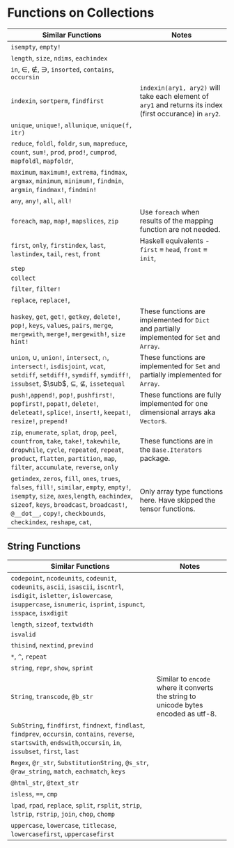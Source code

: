 # Functions on Collections

| Similar Functions                                            | Notes                                                        |
| ------------------------------------------------------------ | ------------------------------------------------------------ |
| `isempty`, `empty!`                                          |                                                              |
| `length`, `size`, `ndims`, `eachindex`                       |                                                              |
| `in`, $\in$, $\notin$, $\ni$, `insorted`, `contains`, `occursin` |                                                              |
| `indexin`, `sortperm`, `findfirst`                           | `indexin(ary1, ary2)` will take each element of `ary1` and returns its index (first occurance) in `ary2`. |
| `unique`, `unique!`, `allunique`,  `unique(f, itr)`          |                                                              |
| `reduce`, `foldl`, `foldr`, `sum`, `mapreduce`, `count`, `sum!`, `prod`, `prod!`, `cumprod`, `mapfoldl`, `mapfoldr`, |                                                              |
| `maximum`, `maximum!`, `extrema`, `findmax`, `argmax`, `minimum`, `minimum!`, `findmin`, `argmin`, `findmax!`, `findmin!` |                                                              |
| `any`, `any!`, `all`, `all!`                                 |                                                              |
| `foreach`, `map`, `map!`, `mapslices`, `zip`                 | Use `foreach` when results of the mapping function are not needed. |
| `first`, `only`, `firstindex`, `last`, `lastindex`, `tail`, `rest`, `front` | Haskell equivalents - `first` $\equiv$ `head`, `front` $\equiv$ `init`, |
| `step`                                                       |                                                              |
| `collect`                                                    |                                                              |
| `filter`, `filter!`                                          |                                                              |
| `replace`, `replace!`,                                       |                                                              |
| `haskey`, `get`, `get!`, `getkey`, `delete!`, `pop!`, `keys`, `values`, `pairs`, `merge`, `mergewith`, `merge!`, `mergewith!`, `size hint!` | These functions are implemented for `Dict` and partially implemented for `Set` and `Array`. |
| `union`, $\cup$, `union!`, `intersect`, $\cap$, `intersect!`, `isdisjoint`, `vcat`, `setdiff`, `setdiff!`, `symdiff`, `symdiff!`, `issubset`, $\sub$, $\subseteq$, $\nsubseteq$, `issetequal` | These functions are implemented for `Set` and partially implemented for `Array`. |
| `push!`,`append!`, `pop!`, `pushfirst!`, `popfirst!`, `popat!`, `delete!`, `deleteat!`, `splice!`, `insert!`, `keepat!`, `resize!`, `prepend!` | These functions are fully implemented for one dimensional arrays aka `Vector`s. |
| `zip`, `enumerate`, `splat`, `drop`, `peel`, `countfrom`, `take`, `take!`, `takewhile`, `dropwhile`, `cycle`, `repeated`, `repeat`, `product`, `flatten`, `partition`, `map`, `filter`, `accumulate`, `reverse`, `only` | These functions are in the `Base.Iterators` package.         |
| `getindex`, `zeros`, `fill`, `ones`, `trues`, `falses`, `fill!`, `similar`, `empty`, `empty!`, `isempty`, `size`, `axes`,`length`, `eachindex`, `sizeof`, `keys`, `broadcast`, `broadcast!`, `@__dot__`, `copy!`, `checkbounds`, `checkindex`, `reshape`, `cat`, | Only array type functions here. Have skipped the tensor functions. |

## String Functions

| Similar Functions                                            | Notes                                                        |
| ------------------------------------------------------------ | ------------------------------------------------------------ |
| `codepoint`, `ncodeunits`, `codeunit`, `codeunits`, `ascii`, `isascii`, `iscntrl`, `isdigit`, `isletter`, `islowercase`, `isuppercase`, `isnumeric`, `isprint`, `ispunct`, `isspace`, `isxdigit` |                                                              |
| `length`, `sizeof`, `textwidth`                              |                                                              |
| `isvalid`                                                    |                                                              |
| `thisind`, `nextind`, `prevind`                              |                                                              |
| `*`, `^`, `repeat`                                           |                                                              |
| `string`, `repr`, `show`, `sprint`                           |                                                              |
| `String`, `transcode`, `@b_str`                              | Similar to `encode` where it converts the string to unicode bytes encoded as utf-8. |
| `SubString`, `findfirst`, `findnext`, `findlast`, `findprev`, `occursin`, `contains`, `reverse`, `startswith`, `endswith`,`occursin`, `in`, `issubset`, `first`, `last` |                                                              |
| `Regex`, `@r_str`, `SubstitutionString`, `@s_str`, `@raw_string`, `match`, `eachmatch`, `keys` |                                                              |
| `@html_str`, `@text_str`                                     |                                                              |
| `isless`, `==`, `cmp`                                        |                                                              |
| `lpad`, `rpad`, `replace`, `split`, `rsplit`, `strip`, `lstrip`, `rstrip`, `join`, `chop`, `chomp` |                                                              |
| `uppercase`, `lowercase`, `titlecase`, `lowercasefirst`, `uppercasefirst` |                                                              |

